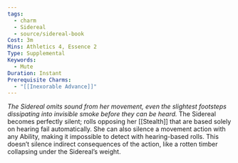```yaml
---
tags:
  - charm
  - Sidereal
  - source/sidereal-book
Cost: 3m
Mins: Athletics 4, Essence 2
Type: Supplemental
Keywords:
  - Mute
Duration: Instant
Prerequisite Charms:
  - "[[Inexorable Advance]]"
---
```

*The Sidereal omits sound from her movement, even the slightest footsteps dissipating into invisible smoke before they can be heard.*
The Sidereal becomes perfectly silent; rolls opposing her [[Stealth]] that are based solely on hearing fail automatically. She can also silence a movement action with any Ability, making it impossible to detect with hearing-based rolls. This doesn’t silence indirect consequences of the action, like a rotten timber collapsing under the Sidereal’s weight.